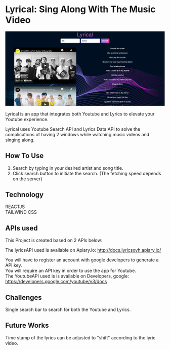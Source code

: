 # Lyrical: Sing Along With The Music Video

![ThumbnailScreenshot](/Screenshot_Lyrical.png)

Lyrical is an app that integrates both Youtube and Lyrics to elevate your Youtube experience.

Lyrical uses Youtube Search API and Lyrics Data API to solve the complications of having 2 windows while watching music videos and singing along.

## **How To Use**

1. Search by typing in your desired artist and song title.
2. Click search button to initiate the search. (The fetching speed depends on the server)

## **Technology**

REACTJS  
TAILWIND CSS

## **APIs used**

This Project is created based on 2 APIs below:

The lyricsAPI used is available on Apiary.io: http://docs.lyricsovh.apiary.io/

You will have to register an account with google developers to generate a API key.  
You will require an API key in order to use the app for Youtube.  
The YoutubeAPI used is is available on Developers, google: https://developers.google.com/youtube/v3/docs

## **Challenges**

Single search bar to search for both the Youtube and Lyrics.

## **Future Works**

Time stamp of the lyrics can be adjusted to "shift" according to the lyric video.
